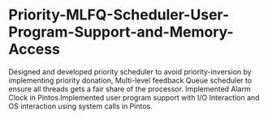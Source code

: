 # Priority-MLFQ-Scheduler-User-Program-Support-and-Memory-Access
Designed and developed priority scheduler to avoid priority-inversion by implementing priority donation, Multi-level feedback Queue scheduler to ensure all threads gets a fair share of the processor. Implemented Alarm Clock in Pintos.Implemented user program support with I/O Interaction and OS interaction using system calls in Pintos.
